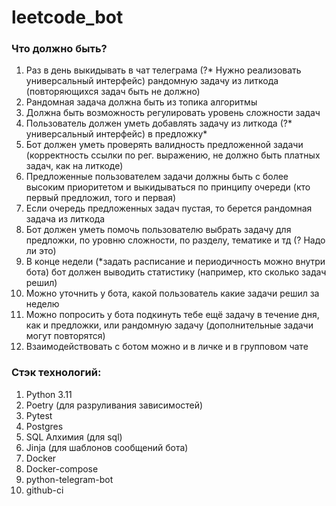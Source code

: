 # leetcode_bot

### Что должно быть?
1. Раз в день выкидывать в чат телеграма (?* Нужно реализовать универсальный интерфейс) рандомную задачу из литкода (повторяющихся задач быть не должно)
2. Рандомная задача должна быть из топика алгоритмы
3. Должна быть возможность регулировать уровень сложности задач
4. Пользователь должен уметь добавлять задачу из литкода (?* универсальный интерфейс) в предложку*
5. Бот должен уметь проверять валидность предложенной задачи (корректность ссылки по рег. выражению, не должно быть платных задач, как на литкоде)
6. Предложенные пользователем задачи должны быть с более высоким приоритетом и выкидываться по принципу очереди (кто первый предложил, того и первая)
7. Если очередь предложенных задач пустая, то берется рандомная задача из литкода
8. Бот должен уметь помочь пользователю выбрать задачу для предложки, по уровню сложности, по разделу, тематике и тд (? Надо ли это)
9. В конце недели (*задать расписание и периодичность можно внутри бота) бот должен выводить статистику (например, кто сколько задач решил)
10. Можно уточнить у бота, какой пользователь какие задачи решил за неделю
11. Можно попросить у бота подкинуть тебе ещё задачу в течение дня, как и предложки, или рандомную задачу (дополнительные задачи могут повторятся)
12. Взаимодействовать с ботом можно и в личке и в групповом чате

### Стэк технологий:
1. Python 3.11
2. Poetry (для разруливания зависимостей)
3. Pytest
4. Postgres
5. SQL Алхимия (для sql)
6. Jinja (для шаблонов сообщений бота)
7. Docker
8. Docker-compose
9. python-telegram-bot
10. github-ci

